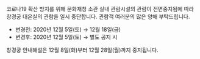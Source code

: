 코로나19 확산 방지를 위해 문화재청 소관 실내 관람시설의 관람이 전면중지됨에 따라 창경궁 대온실의 관람을 일시 중단합니다. 관람객 여러분의 많은 양해 부탁드립니다.

- 변경전: 2020년 12월 5일(토) → 12월 18일(금)
- 변경후: 2020년 12월 5일(토) → 별도 공지 시

창경궁 안내해설은 12월 8일(화)부터 12월 28일(월)까지 중지됩니다.